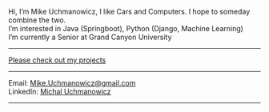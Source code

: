 Hi, I’m Mike Uchmanowicz, I like Cars and Computers. I hope to someday combine the two.  
I’m interested in Java (Springboot), Python (Django, Machine Learning)   
I’m currently a Senior at Grand Canyon University   

___
[Please check out my projects](https://github.com/MikeUchmanowicz/Start)
___
Email: Mike.Uchmanowicz@gmail.com  
LinkedIn: [Michal Uchmanowicz](https://www.linkedin.com/in/michal-uchmanowicz/)
___

<!---
MikeUchmanowicz/MikeUchmanowicz is a ✨ special ✨ repository because its `README.md` (this file) appears on your GitHub profile.
You can click the Preview link to take a look at your changes.
--->

